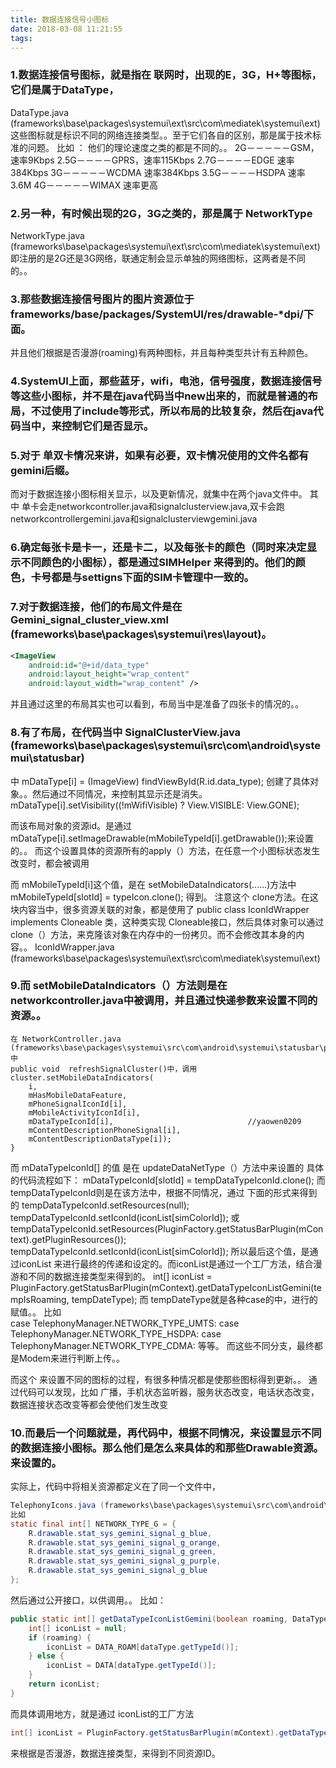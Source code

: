 ```yaml
---
title: 数据连接信号小图标
date: 2018-03-08 11:21:55
tags:
---
```

### 1.数据连接信号图标，就是指在 联网时，出现的E，3G，H+等图标，它们是属于DataType，
DataType.java (frameworks\base\packages\systemui\ext\src\com\mediatek\systemui\ext)
这些图标就是标识不同的网络连接类型。。至于它们各自的区别，那是属于技术标准的问题。
比如 ： 他们的理论速度之类的都是不同的。。
2G－－－－－GSM，速率9Kbps
2.5G－－－－GPRS，速率115Kbps
2.7G－－－－EDGE 速率384Kbps
3G－－－－－WCDMA 速率384Kbps
3.5G－－－－HSDPA 速率3.6M
4G－－－－－WIMAX 速率更高

### 2.另一种，有时候出现的2G，3G之类的，那是属于 NetworkType
NetworkType.java (frameworks\base\packages\systemui\ext\src\com\mediatek\systemui\ext)
即注册的是2G还是3G网络，联通定制会显示单独的网络图标，这两者是不同的。。

### 3.那些数据连接信号图片的图片资源位于 frameworks/base/packages/SystemUI/res/drawable-*dpi/下面。
  并且他们根据是否漫游(roaming)有两种图标，并且每种类型共计有五种颜色。


### 4.SystemUI上面，那些蓝牙，wifi，电池，信号强度，数据连接信号等这些小图标，并不是在java代码当中new出来的，而就是普通的布局，不过使用了include等形式，所以布局的比较复杂，然后在java代码当中，来控制它们是否显示。

### 5.对于 单双卡情况来讲，如果有必要，双卡情况使用的文件名都有gemini后缀。
而对于数据连接小图标相关显示，以及更新情况，就集中在两个java文件中。
其中 单卡会走networkcontroller.java和signalclusterview.java,双卡会跑networkcontrollergemini.java和signalclusterviewgemini.java 


### 6.确定每张卡是卡一，还是卡二，以及每张卡的颜色（同时来决定显示不同颜色的小图标），都是通过SIMHelper 来得到的。他们的颜色，卡号都是与settigns下面的SIM卡管理中一致的。

### 7.对于数据连接，他们的布局文件是在 Gemini_signal_cluster_view.xml (frameworks\base\packages\systemui\res\layout)。
``` xml
<ImageView
    android:id="@+id/data_type"
    android:layout_height="wrap_content"
    android:layout_width="wrap_content" />
```

并且通过这里的布局其实也可以看到，布局当中是准备了四张卡的情况的。。

### 8.有了布局，在代码当中  SignalClusterView.java (frameworks\base\packages\systemui\src\com\android\systemui\statusbar)
中 mDataType[i]                  = (ImageView) findViewById(R.id.data_type);
创建了具体对象。。然后通过不同情况，来控制其显示还是消失。
mDataType[i].setVisibility((!mWifiVisible) ? View.VISIBLE: View.GONE);
 
而该布局对象的资源id。是通过 mDataType[i].setImageDrawable(mMobileTypeId[i].getDrawable());来设置的。。
而这个设置具体的资源所有的apply（）方法，在任意一个小图标状态发生改变时，都会被调用

而 mMobileTypeId[i]这个值，是在 
setMobileDataIndicators(......)方法中
mMobileTypeId[slotId] = typeIcon.clone();
得到。
注意这个 clone方法。在这块内容当中，很多资源关联的对象，都是使用了 
public class IconIdWrapper implements Cloneable
类，这种类实现 Cloneable接口，然后具体对象可以通过clone（）方法，来克隆该对象在内存中的一份拷贝。而不会修改其本身的内容。。
IconIdWrapper.java (frameworks\base\packages\systemui\ext\src\com\mediatek\systemui\ext)	

### 9.而 setMobileDataIndicators（）方法则是在 networkcontroller.java中被调用，并且通过快递参数来设置不同的资源。。

```
在 NetworkController.java (frameworks\base\packages\systemui\src\com\android\systemui\statusbar\policy)	中
public void  refreshSignalCluster()中，调用
cluster.setMobileDataIndicators(
    i,
    mHasMobileDataFeature,
    mPhoneSignalIconId[i],
    mMobileActivityIconId[i],
    mDataTypeIconId[i],                              //yaowen0209
    mContentDescriptionPhoneSignal[i],
    mContentDescriptionDataType[i]);
}
```

而 mDataTypeIconId[] 的值 是在 updateDataNetType（）方法中来设置的
具体的代码流程如下：
mDataTypeIconId[slotId] = tempDataTypeIconId.clone();
而 tempDataTypeIconId则是在该方法中，根据不同情况，通过 下面的形式来得到的
tempDataTypeIconId.setResources(null);
tempDataTypeIconId.setIconId(iconList[simColorId]);
或
tempDataTypeIconId.setResources(PluginFactory.getStatusBarPlugin(mContext).getPluginResources());
tempDataTypeIconId.setIconId(iconList[simColorId]);
所以最后这个值，是通过iconList 来进行最终的传递和设定的。而iconList是通过一个工厂方法，结合漫游和不同的数据连接类型来得到的。
int[] iconList = PluginFactory.getStatusBarPlugin(mContext).getDataTypeIconListGemini(tempIsRoaming, tempDateType);
而 tempDateType就是各种case的中，进行的赋值。。
比如  
case TelephonyManager.NETWORK_TYPE_UMTS:
case TelephonyManager.NETWORK_TYPE_HSDPA:
case TelephonyManager.NETWORK_TYPE_CDMA:
等等。
而这些不同分支，最终都是Modem来进行判断上传。。

而这个 来设置不同的图标的过程，有很多种情况都是使那些图标得到更新。。
通过代码可以发现，比如 广播，手机状态监听器，服务状态改变，电话状态改变，数据连接状态改变等都会使他们发生改变

### 10.而最后一个问题就是，再代码中，根据不同情况，来设置显示不同的数据连接小图标。那么他们是怎么来具体的和那些Drawable资源。来设置的。
实际上，代码中将相关资源都定义在了同一个文件中，
``` Java
TelephonyIcons.java (frameworks\base\packages\systemui\src\com\android\systemui\statusbar\policy)
比如 
static final int[] NETWORK_TYPE_G = {
    R.drawable.stat_sys_gemini_signal_g_blue,
    R.drawable.stat_sys_gemini_signal_g_orange,
    R.drawable.stat_sys_gemini_signal_g_green,
    R.drawable.stat_sys_gemini_signal_g_purple,
    R.drawable.stat_sys_gemini_signal_g_blue
};
```
	
然后通过公开接口，以供调用。。
比如：
``` Java
public static int[] getDataTypeIconListGemini(boolean roaming, DataType dataType) {
    int[] iconList = null;
    if (roaming) {
        iconList = DATA_ROAM[dataType.getTypeId()];
    } else {
        iconList = DATA[dataType.getTypeId()];
    }
    return iconList;
}
```
 
而具体调用地方，就是通过 iconList的工厂方法
``` Java
int[] iconList = PluginFactory.getStatusBarPlugin(mContext).getDataTypeIconListGemini(tempIsRoaming, tempDateType);
```
来根据是否漫游，数据连接类型，来得到不同资源ID。






